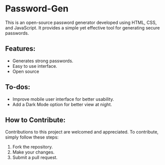 # Password-Gen

This is an open-source password generator developed using HTML, CSS, and JavaScript. It provides a simple yet effective tool for generating secure passwords.

## Features:
- Generates strong passwords.
- Easy to use interface.
- Open source

## To-dos:
- Improve mobile user interface for better usability.
- Add a Dark Mode option for better view at night.

## How to Contribute:
Contributions to this project are welcomed and appreciated. To contribute, simply follow these steps:
1. Fork the repository.
2. Make your changes.
3. Submit a pull request.
